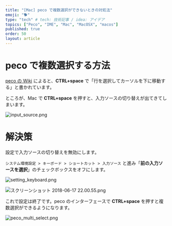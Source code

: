 ```yaml
---
title: "[Mac] peco で複数選択ができないときの対処法"
emoji: "🐕"
type: "tech" # tech: 技術記事 / idea: アイデア
topics: ["Peco", "IME", "Mac", "MacOSX", "macos"]
published: true
order: 50
layout: article
---
```


# peco で複数選択する方法
[peco の Wiki](https://github.com/peco/peco/wiki/Keyboard-Shortcuts#selection-shortcuts) によると、**CTRL+space** で「行を選択してカーソルを下に移動する」と書かれています。

ところが、Mac で **CTRL+space** を押すと、入力ソースの切り替えが出てきてしまいます。

![input_source.png](https://qiita-image-store.s3.amazonaws.com/0/113895/ecececc7-97b4-1e53-44cb-b5ed002a9a50.png)

# 解決策
設定で入力ソースの切り替えを無効にします。

`システム環境設定 > キーボード > ショートカット > 入力ソース` と進み「**前の入力ソースを選択**」のチェックボックスをオフにします。

![setting_keyboard.png](https://qiita-image-store.s3.amazonaws.com/0/113895/a75901f9-b787-be11-f6bd-9c7cbea8c563.png)

![スクリーンショット 2018-06-17 22.00.55.png](https://qiita-image-store.s3.amazonaws.com/0/113895/e3ef3d79-ba0e-26d4-0b60-9a5f97f0d8ef.png)

これで設定は終了です。peco のインターフェースで **CTRL+space** を押すと複数選択ができるようになります。

![peco_multi_select.png](https://qiita-image-store.s3.amazonaws.com/0/113895/282ed271-5092-ca45-b305-bd2cbcf8613a.png)
